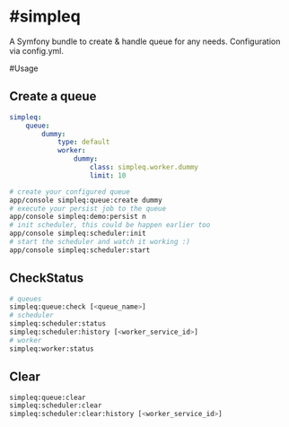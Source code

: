 #simpleq
=======

A Symfony bundle to create & handle queue for any needs. Configuration via config.yml.

#Usage

## Create a queue

```yml 
simpleq:
    queue:
        dummy:
	        type: default
	        worker:
	            dummy:
		            class: simpleq.worker.dummy
		            limit: 10
```


```sh
# create your configured queue
app/console simpleq:queue:create dummy
# execute your persist job to the queue
app/console simpleq:demo:persist n
# init scheduler, this could be happen earlier too
app/console simpleq:scheduler:init
# start the scheduler and watch it working :)
app/console simpleq:scheduler:start
```

## CheckStatus

```sh
# queues
simpleq:queue:check [<queue_name>]
# scheduler
simpleq:scheduler:status
simpleq:scheduler:history [<worker_service_id>]
# worker
simpleq:worker:status  
```

## Clear

```sh
simpleq:queue:clear 
simpleq:scheduler:clear              
simpleq:scheduler:clear:history [<worker_service_id>]
```